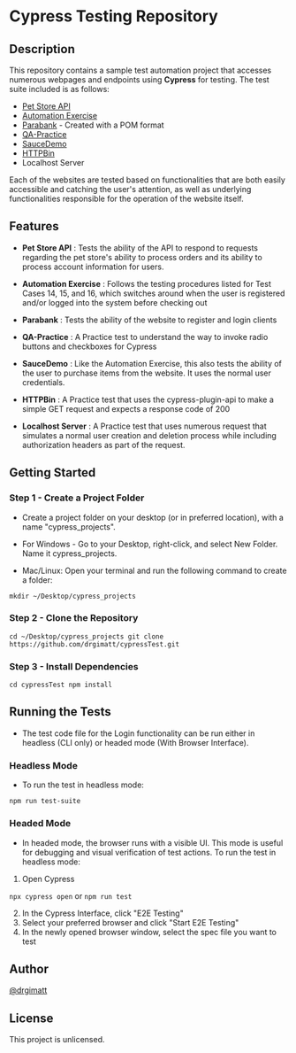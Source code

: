 # Cypress Testing Repository
## Description

This repository contains a sample test automation project that accesses numerous webpages and endpoints using **Cypress** for testing. The test suite included is as follows:

* [Pet Store API](https://petstore.swagger.io/)
* [Automation Exercise](https://automationexercise.com/) 
* [Parabank](https://parabank.parasoft.com/parabank/index.htm) - Created with a POM format
* [QA-Practice](https://qa-practice.netlify.app)
* [SauceDemo](https://www.saucedemo.com/)
* [HTTPBin](https://httpbin.org/)
* Localhost Server

Each of the websites are tested based on functionalities that are both easily accessible and catching the user's attention, as well as underlying functionalities responsible for the operation of the website itself.

## Features

- **Pet Store API** : Tests the ability of the API to respond to requests regarding the pet store's ability to process orders and its ability to process account information for users.

- **Automation Exercise** : Follows the testing procedures listed for Test Cases 14, 15, and 16, which switches around when the user is registered and/or logged into the system before checking out
  
- **Parabank** : Tests the ability of the website to register and login clients

- **QA-Practice** : A Practice test to understand the way to invoke radio buttons and checkboxes for Cypress

- **SauceDemo** : Like the Automation Exercise, this also tests the ability of the user to purchase items from the website. It uses the normal user credentials.

- **HTTPBin** : A Practice test that uses the cypress-plugin-api to make a simple GET request and expects a response code of 200

- **Localhost Server** : A Practice test that uses numerous request that simulates a normal user creation and deletion process while including authorization headers as part of the request.

## Getting Started

### Step 1 - Create a Project Folder

* Create a project folder on your desktop (or in preferred location), with a name "cypress_projects".

* For Windows - Go to your Desktop, right-click, and select New Folder. Name it cypress_projects.

* Mac/Linux: Open your terminal and run the following command to create a folder:

``` mkdir ~/Desktop/cypress_projects ```

### Step 2 - Clone the Repository

``` cd ~/Desktop/cypress_projects git clone https://github.com/drgimatt/cypressTest.git ```

### Step 3 - Install Dependencies

``` cd cypressTest npm install ```

## Running the Tests

* The test code file for the Login functionality can be run either in headless (CLI only) or headed mode (With Browser Interface).

### Headless Mode

* To run the test in headless mode:

``` npm run test-suite ```

### Headed Mode

* In headed mode, the browser runs with a visible UI. This mode is useful for debugging and visual verification of test actions. To run the test in headless mode:

1. Open Cypress
   
``` npx cypress open ``` or ``` npm run test ```

2. In the Cypress Interface, click "E2E Testing"
3. Select your preferred browser and click "Start E2E Testing"
4. In the newly opened browser window, select the spec file you want to test

## Author

[@drgimatt](https://github.com/drgimatt)

## License

This project is unlicensed.

